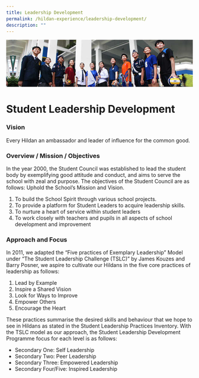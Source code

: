 ```yaml
---
title: Leadership Development
permalink: /hildan-experience/leadership-development/
description: ""
---
```

![](/images/Hildan%20Experience/Leadership%20Development%20Banner.jpg)

# Student Leadership Development
### Vision

<style> { margin:0;} </style>Every Hildan an ambassador and leader of influence for the common good.


### Overview / Mission / Objectives

<style> { margin:0;} </style>
In the year 2000, the Student Council was established to lead the student body by exemplifying good attitude and conduct, and aims to serve the school with zeal and purpose. The objectives of the Student Council are as follows:
Uphold the School’s Mission and Vision.
1. To build the School Spirit through various school projects.
2. To provide a platform for Student Leaders to acquire leadership skills.
3. To nurture a heart of service within student leaders
4. To work closely with teachers and pupils in all aspects of school development and improvement

### Approach and Focus

<style> { margin:0;} </style>In 2011, we adapted the “Five practices of Exemplary Leadership” Model under “The Student Leadership Challenge (TSLC)” by James Kouzes and Barry Posner, we aspire to cultivate our Hildans in the five core practices of leadership as follows:
1. Lead by Example
2. Inspire a Shared Vision
3. Look for Ways to Improve
4. Empower Others
5. Encourage the Heart

<style> { margin:0;} </style>These practices summarise the desired skills and behaviour that we hope to see in Hildans as stated in the Student Leadership Practices Inventory. With the TSLC model as our approach, the Student Leadership Development Programme focus for each level is as follows:
* Secondary One: 	Self Leadership
* Secondary Two: 	Peer Leadership
* Secondary Three: Empowered Leadership
* Secondary Four/Five: Inspired Leadership


